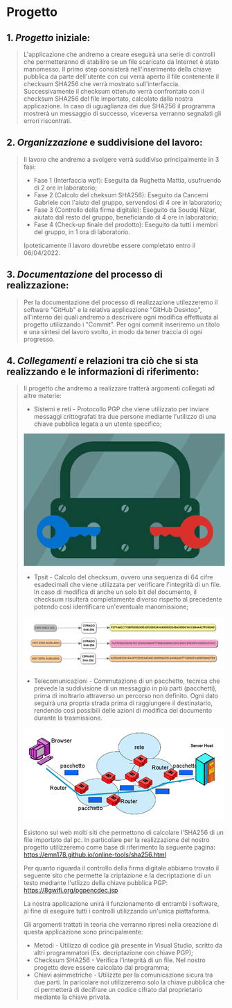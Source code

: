 # Progetto

## 1. *Progetto* iniziale:
> L'applicazione che andremo a creare eseguirà una serie di controlli che permetteranno di stabilire se un file scaricato da Internet è stato manomesso.
> Il primo step consisterà nell'inserimento della chiave pubblica da parte dell'utente con cui verrà aperto il file contenente il checksum SHA256 che verrà mostrato sull'interfaccia.
> Successivamente il checksum ottenuto verrà confrontato con il checksum SHA256 del file importato, calcolato dalla nostra applicazione.
> In caso di uguaglianza dei due SHA256 il programma mostrerà un messaggio di successo, viceversa verranno segnalati gli errori riscontrati.

## 2. *Organizzazione* e suddivisione del lavoro:
> Il lavoro che andremo a svolgere verrà suddiviso principalmente in 3 fasi:
> - Fase 1 (Interfaccia wpf): Eseguita da Rughetta Mattia, usufruendo di 2 ore in laboratorio;
> - Fase 2 (Calcolo del cheksum SHA256): Eseguito da Cancemi Gabriele con l'aiuto del gruppo, servendosi di 4 ore in laboratorio;
> - Fase 3 (Controllo della firma digitale): Eseguito da Soudqi Nizar, aiutato dal resto del gruppo, beneficiando di 4 ore in laboratorio;
> - Fase 4 (Check-up finale del prodotto): Eseguito da tutti i membri del gruppo, in 1 ora di laboratorio.
> 
> Ipoteticamente il lavoro dovrebbe essere completato entro il 06/04/2022.

## 3. *Documentazione* del processo di realizzazione:
> Per la documentazione del processo di realizzazione utilezzeremo il software "GitHub" e la relativa applicazione "GitHub Desktop", all'interno dei quali andremo a descrivere ogni modifica effettuata al progetto utilizzando i "Commit".
> Per ogni commit inseriremo un titolo e una sintesi del lavoro svolto, in modo da tener traccia di ogni progresso.

## 4. *Collegamenti* e relazioni tra ciò che si sta realizzando e le informazioni di riferimento:
> Il progetto che andremo a realizzare tratterà argomenti collegati ad altre materie:
> - Sistemi e reti - Protocollo PGP che viene utilizzato per inviare messaggi crittografati tra due persone mediante l'utilizzo di una chiave pubblica legata a un utente specifico;
>
> ![PGP](pgp_title.png)
>
> - Tpsit - Calcolo del checksum, ovvero una sequenza di 64 cifre esadecimali che viene utilizzata per verificare l'integrità di un file. In caso di modifica di anche un solo bit del documento, il checksum risulterà completamente diverso rispetto al precedente potendo così identificare un'eventuale manomissione;
>
>  ![SHA256](hash-criptografico.png)
>
> - Telecomunicazioni - Commutazione di un pacchetto, tecnica che prevede la suddivisione di un messaggio in più parti (pacchetti), prima di inoltrarlo attraverso un percorso non definito. Ogni dato seguirà una propria strada prima di raggiungere il destinatario, rendendo così possibili delle azioni di modifica del documento durante la trasmissione.
>
> ![COMMUTAZIONI](pacchetti-1.png)
>
> Esistono sul web molti siti che permettono di calcolare l'SHA256 di un file importato dal pc. In particolare per la realizzazione del nostro progetto utilizzeremo come base di riferimento la seguente pagina: 
> https://emn178.github.io/online-tools/sha256.html
> 
> Per quanto riguarda il controllo della firma digitale abbiamo trovato il seguente sito che permette la criptazione e la decriptazione di un testo mediante l'utlizzo della chiave pubblica PGP:
> https://8gwifi.org/pgpencdec.jsp
> 
> La nostra applicazione unirà il funzionamento di entrambi i software, al fine di eseguire tutti i controlli utilizzando un'unica piattaforma.
> 
> Gli argomenti trattati in teoria che verranno ripresi nella creazione di questa applicazione sono principalmente:
> - Metodi - Utilizzo di codice già presente in Visual Studio, scritto da altri programmatori (Es. decriptazione con chiave PGP);
> - Checksum SHA256 - Verifica l'integrità di un file. Nel nostro progetto deve essere calcolato dal programma;
> - Chiavi asimmetriche - Utilizzte per la comunicazione sicura tra due parti. In paricolare noi utilizzeremo solo la chiave pubblica che ci permetterà di decifrare un codice cifrato dal proprietario mediante la chiave privata.

